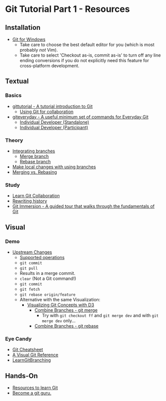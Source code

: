 # Git Tutorial Part 1 - Resources

## Installation

* [Git for Windows](https://gitforwindows.org/)
  * Take care to choose the best default editor for you (which is most probably *not* Vim).
  * Take care to select 'Checkout as-is, commit as-is' to turn off any line ending conversions if you do not explicitly need this feature for cross-platform development.

## Textual

### Basics

* [gittutorial - A tutorial introduction to Git](https://git-scm.com/docs/gittutorial)
  * [Using Git for collaboration](https://git-scm.com/docs/gittutorial#_using_git_for_collaboration)
* [giteveryday - A useful minimum set of commands for Everyday Git](https://git-scm.com/docs/giteveryday)
  * [Individual Developer (Standalone)](https://git-scm.com/docs/giteveryday#_individual_developer_standalone_a_id_standalone_a)
  * [Individual Developer (Participant)](https://git-scm.com/docs/giteveryday#_individual_developer_participant_a_id_participant_a)

### Theory

* [Integrating branches](https://backlog.com/git-tutorial/integrating-branches/)
  * [Merge branch](https://backlog.com/git-tutorial/integrating-branches/git-merge/)
  * [Rebase branch](https://backlog.com/git-tutorial/integrating-branches/rebase-branch/)
* [Make local changes with using branches](https://github.com/git-school/visualizing-git/blob/gh-pages/examples/merging.md)
* [Merging vs. Rebasing](https://www.atlassian.com/git/tutorials/merging-vs-rebasing)

### Study

* [Learn Git Collaboration](https://backlog.com/git-tutorial/using-branches/)
* [Rewriting history](https://www.atlassian.com/git/tutorials/rewriting-history)
* [Git Immersion - A guided tour that walks through the fundamentals of Git](http://gitimmersion.com/)

## Visual

### Demo

* [Upstream Changes](https://git-school.github.io/visualizing-git/#upstream-changes)
  * [Supported operations](https://github.com/git-school/visualizing-git#supported-operations)
  * `git commit`
  * `git pull`
  * Results in a merge commit.
  * `clear` (Not a Git command!)
  * `git commit`
  * `git fetch`
  * `git rebase origin/feature`
  * Alternative with the same Visualization:
    * [Visualizing Git Concepts with D3](http://onlywei.github.io/explain-git-with-d3/)
      * [Combine Branches - git merge](http://onlywei.github.io/explain-git-with-d3/#merge)
        * Try with `git checkout ff` and `git merge dev` and with `git merge dev` only...
      * [Combine Branches - git rebase](http://onlywei.github.io/explain-git-with-d3/#rebase)

### Eye Candy

* [Git Cheatsheet](https://ndpsoftware.com/git-cheatsheet.html)
* [A Visual Git Reference](https://marklodato.github.io/visual-git-guide/index-en.html)
* [LearnGitBranching](https://learngitbranching.js.org/)

## Hands-On

* [Resources to learn Git](https://try.github.io/)
* [Become a git guru.](https://www.atlassian.com/git/tutorials)
